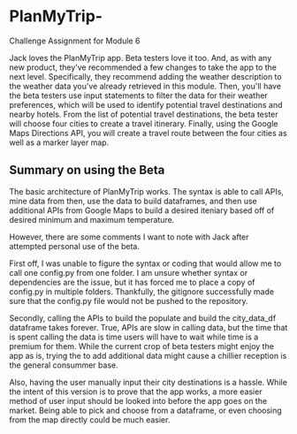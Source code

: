 # PlanMyTrip-
Challenge Assignment for Module 6

Jack loves the PlanMyTrip app. Beta testers love it too. And, as with any new product, they’ve recommended a few changes to take the app to the next level. Specifically, they recommend adding the weather description to the weather data you’ve already retrieved in this module. Then, you'll have the beta testers use input statements to filter the data for their weather preferences, which will be used to identify potential travel destinations and nearby hotels. From the list of potential travel destinations, the beta tester will choose four cities to create a travel itinerary. Finally, using the Google Maps Directions API, you will create a travel route between the four cities as well as a marker layer map.

## Summary on using the Beta
The basic architecture of PlanMyTrip works. The syntax is able to call APIs, mine data from then, use the data to build dataframes, and then use additional APIs from Google Maps to build a desired iteniary based off of desired minimum and maximum temperature.

However, there are some comments I want to note with Jack after attempted personal use of the beta.

First off, I was unable to figure the syntax or coding that would allow me to call one config.py from one folder. I am unsure whether syntax or dependencies are the issue, but it has forced me to place a copy of config.py in multiple folders. Thankfully, the gitignore successfully made sure that the config.py file would not be pushed to the repository. 

Secondly, calling the APIs to build the populate and build the city_data_df dataframe takes forever. True, APIs are slow in calling data, but the time that is spent calling the data is time users will have to wait while time is a premium for them. While the current crop of beta testers might enjoy the app as is, trying the to add additional data might cause a chillier reception is the general consummer base. 

Also, having the user manually input their city destinations is a hassle. While the intent of this version is to prove that the app works, a more easier method of user input should be looked into before the app goes on the market. Being able to pick and choose from a dataframe, or even choosing from the map directly could be much easier. 